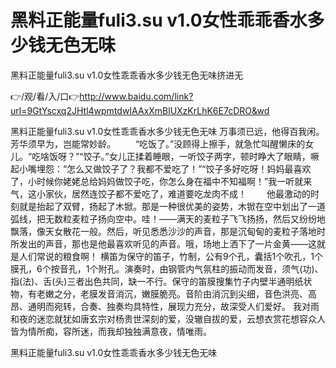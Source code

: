 # 黑料正能量fuli3.su v1.0女性乖乖香水多少钱无色无味
黑料正能量fuli3.su v1.0女性乖乖香水多少钱无色无味挤进无

👉/观/看/入/口👉http://www.baidu.com/link?url=9GtYscxq2JHtl4wpmtdwIAAxXmBlUXzKrLhK6E7cDRO&wd

黑料正能量fuli3.su v1.0女性乖乖香水多少钱无色无味	万事须已远，他得百我闲。芳华须早为，岂能常妙龄。
　　“吃饭了。”没顾得上擦手，就急忙叫醒懒床的女儿。“吃啥饭呀？”“饺子。”女儿正揉着睡眼，一听饺子两字，顿时睁大了眼睛，噘起小嘴埋怨：“怎么又做饺子了？我都不爱吃了！”“饺子多好吃呀！妈妈最喜欢了，小时候你姥姥总给妈妈做饺子吃，你怎么身在福中不知福啊！”我一听就来气，这小家伙，居然连饺子都不爱吃了，难道要吃龙肉不成！
　　他最激动的时刻就是抬起了双臂，扬起了木锨。那是一种很优美的姿势，木锨在空中划出了一道弧线，把无数粒麦粒子扬向空中。哇！——满天的麦粒子飞飞扬扬，然后又纷纷地飘落，像天女散花一般。然后，听见悉悉沙沙的声音，那是沉甸甸的麦粒子落地时所发出的声音，那也是他最喜欢听见的声音。哦，场地上洒下了一片金黄——这就是人们常说的粮食啊！
横笛为保守的笛子，竹制，公有9个孔，囊括1个吹孔，1个膜孔，6个按音孔，1个附孔。演奏时，由钢管内气氛柱的振动而发音，须气(功)、指(法)、舌(头)三者出色共同，缺一不行。保守的笛膜搜集竹子内壁半通明纸状物，有老嫩之分，老膜发音消沉，嫩膜脆亮。音阶由消沉到尖细，音色洪亮、高昂、通明而宛转，合奏、独奏均具特性，展现力充分，故深受人们爱好。
我对雨和夜的迷恋就犹如唐玄宗对杨贵世深刻的爱，没辙自拔的爱，云想衣赏花想容众人皆为情所痴，容所迷，而我却独独满意夜，情唯雨。

黑料正能量fuli3.su v1.0女性乖乖香水多少钱无色无味
